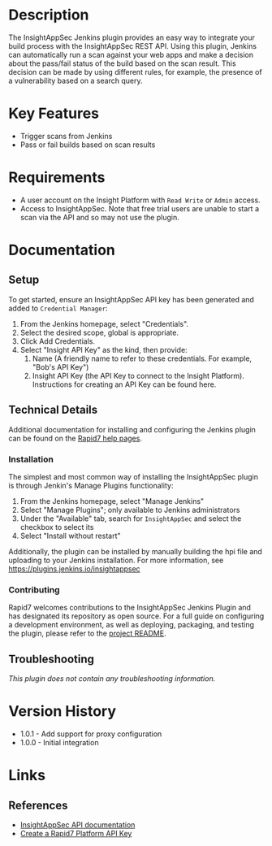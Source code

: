 # Description

The InsightAppSec Jenkins plugin provides an easy way to integrate your build process with the InsightAppSec REST API.
Using this plugin, Jenkins can automatically run a scan against your web apps and make a decision about the pass/fail
status of the build based on the scan result. This decision can be made by using different rules, for example, the
presence of a vulnerability based on a search query.

# Key Features

* Trigger scans from Jenkins
* Pass or fail builds based on scan results

# Requirements

* A user account on the Insight Platform with `Read Write` or `Admin` access.
* Access to InsightAppSec. Note that free trial users are unable to start a scan via the API and so may not use the plugin.

# Documentation

## Setup

To get started, ensure an InsightAppSec API key has been generated and added to `Credential Manager`:

1. From the Jenkins homepage, select "Credentials".
2. Select the desired scope, global is appropriate.
3. Click Add Credentials.
4. Select "Insight API Key" as the kind, then provide:
    1. Name (A friendly name to refer to these credentials. For example, "Bob's API Key")
    2. Insight API Key (the API Key to connect to the Insight Platform). Instructions for creating an API Key can be found here.

## Technical Details

Additional documentation for installing and configuring the Jenkins plugin can be found on the [Rapid7 help pages](https://insightappsec.help.rapid7.com/docs/jenkins-integration).

### Installation

The simplest and most common way of installing the InsightAppSec plugin is through Jenkin's Manage Plugins functionality:

1. From the Jenkins homepage, select "Manage Jenkins"
2. Select "Manage Plugins"; only available to Jenkins administrators
3. Under the "Available" tab, search for `InsightAppSec` and select the checkbox to select its
4. Select "Install without restart"

Additionally, the plugin can be installed by manually building the hpi file and uploading to your Jenkins installation.
For more information, see https://plugins.jenkins.io/insightappsec

### Contributing

Rapid7 welcomes contributions to the InsightAppSec Jenkins Plugin and has designated its repository as open source. For
a full guide on configuring a development environment, as well as deploying, packaging, and testing the plugin, please
refer to the [project README](https://github.com/jenkinsci/insightappsec-plugin/blob/master/README.md).

## Troubleshooting

_This plugin does not contain any troubleshooting information._

# Version History

* 1.0.1 - Add support for proxy configuration
* 1.0.0 - Initial integration

# Links

## References

* [InsightAppSec API documentation](https://help.rapid7.com/insightappsec/en-us/api/v1/docs.html)
* [Create a Rapid7 Platform API Key](https://insightappsec.help.rapid7.com/docs/get-started-with-the-insightappsec-api)
